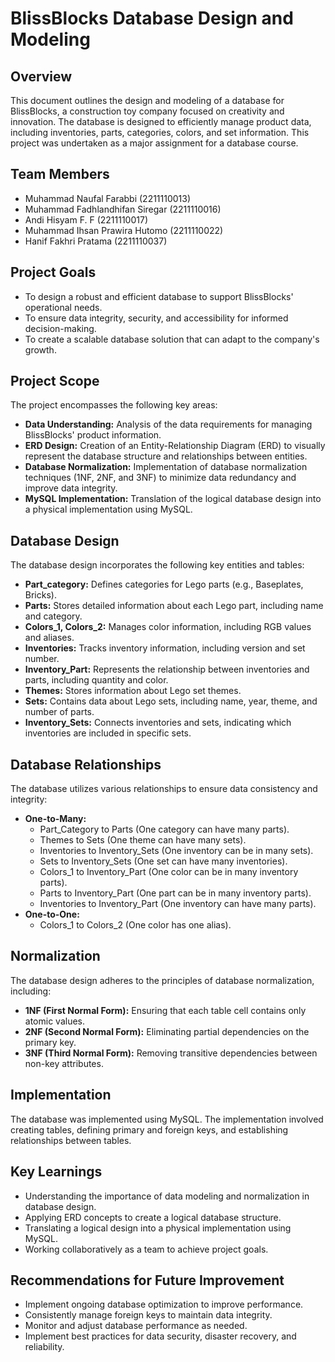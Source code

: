 # BlissBlocks Database Design and Modeling

## Overview

This document outlines the design and modeling of a database for BlissBlocks, a construction toy company focused on creativity and innovation. The database is designed to efficiently manage product data, including inventories, parts, categories, colors, and set information. This project was undertaken as a major assignment for a database course.

## Team Members

*   Muhammad Naufal Farabbi (2211110013)
*   Muhammad Fadhlandhifan Siregar (2211110016)
*   Andi Hisyam F. F (2211110017)
*   Muhammad Ihsan Prawira Hutomo (2211110022)
*   Hanif Fakhri Pratama (2211110037)

## Project Goals

*   To design a robust and efficient database to support BlissBlocks' operational needs.
*   To ensure data integrity, security, and accessibility for informed decision-making.
*   To create a scalable database solution that can adapt to the company's growth.

## Project Scope

The project encompasses the following key areas:

*   **Data Understanding:** Analysis of the data requirements for managing BlissBlocks' product information.
*   **ERD Design:** Creation of an Entity-Relationship Diagram (ERD) to visually represent the database structure and relationships between entities.
*   **Database Normalization:** Implementation of database normalization techniques (1NF, 2NF, and 3NF) to minimize data redundancy and improve data integrity.
*   **MySQL Implementation:** Translation of the logical database design into a physical implementation using MySQL.

## Database Design

The database design incorporates the following key entities and tables:

*   **Part\_category:** Defines categories for Lego parts (e.g., Baseplates, Bricks).
*   **Parts:** Stores detailed information about each Lego part, including name and category.
*   **Colors\_1, Colors\_2:** Manages color information, including RGB values and aliases.
*   **Inventories:** Tracks inventory information, including version and set number.
*   **Inventory\_Part:** Represents the relationship between inventories and parts, including quantity and color.
*   **Themes:** Stores information about Lego set themes.
*   **Sets:** Contains data about Lego sets, including name, year, theme, and number of parts.
*   **Inventory\_Sets:** Connects inventories and sets, indicating which inventories are included in specific sets.

## Database Relationships

The database utilizes various relationships to ensure data consistency and integrity:

*   **One-to-Many:**
    *   Part\_Category to Parts (One category can have many parts).
    *   Themes to Sets (One theme can have many sets).
    *   Inventories to Inventory\_Sets (One inventory can be in many sets).
    *   Sets to Inventory\_Sets (One set can have many inventories).
    *   Colors\_1 to Inventory\_Part (One color can be in many inventory parts).
    *   Parts to Inventory\_Part (One part can be in many inventory parts).
    *   Inventories to Inventory\_Part (One inventory can have many parts).
*   **One-to-One:**
    *   Colors\_1 to Colors\_2 (One color has one alias).

## Normalization

The database design adheres to the principles of database normalization, including:

*   **1NF (First Normal Form):** Ensuring that each table cell contains only atomic values.
*   **2NF (Second Normal Form):** Eliminating partial dependencies on the primary key.
*   **3NF (Third Normal Form):** Removing transitive dependencies between non-key attributes.

## Implementation

The database was implemented using MySQL. The implementation involved creating tables, defining primary and foreign keys, and establishing relationships between tables.

## Key Learnings

*   Understanding the importance of data modeling and normalization in database design.
*   Applying ERD concepts to create a logical database structure.
*   Translating a logical design into a physical implementation using MySQL.
*   Working collaboratively as a team to achieve project goals.

## Recommendations for Future Improvement

*   Implement ongoing database optimization to improve performance.
*   Consistently manage foreign keys to maintain data integrity.
*   Monitor and adjust database performance as needed.
*   Implement best practices for data security, disaster recovery, and reliability.
